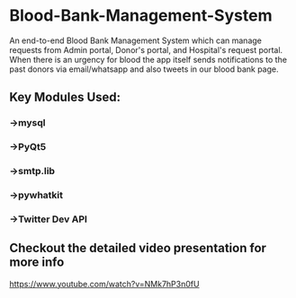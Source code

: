 # Blood-Bank-Management-System

An end-to-end Blood Bank Management System which can manage requests from Admin portal, Donor's portal, and Hospital's request portal. When there is an urgency for blood the app itself sends notifications to the past donors via email/whatsapp and also tweets in our blood bank page.

## Key Modules Used:
### ->mysql
### ->PyQt5
### ->smtp.lib
### ->pywhatkit
### ->Twitter Dev API


## Checkout the detailed video presentation for more info
https://www.youtube.com/watch?v=NMk7hP3n0fU
